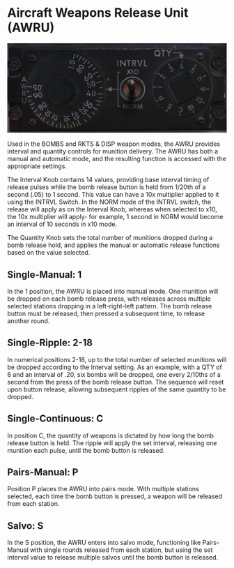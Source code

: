 # Aircraft Weapons Release Unit (AWRU)

![pilot_awru](../../img/pilot_awru.png)

Used in the BOMBS and RKTS & DISP weapon modes, the AWRU provides interval and
quantity controls for munition delivery. The AWRU has both a manual and
automatic mode, and the resulting function is accessed with the appropriate
settings.

The Interval Knob contains 14 values, providing base interval timing of release
pulses while the bomb release button is held from 1/20th of a second (.05) to 1
second. This value can have a 10x multiplier applied to it using the INTRVL
Switch. In the NORM mode of the INTRVL switch, the release will apply as on the
Interval Knob, whereas when selected to x10, the 10x multiplier will apply- for
example, 1 second in NORM would become an interval of 10 seconds in x10 mode.

The Quantity Knob sets the total number of munitions dropped during a bomb
release hold, and applies the manual or automatic release functions based on the
value selected.

## Single-Manual: 1

In the 1 position, the AWRU is placed into manual mode. One munition will be
dropped on each bomb release press, with releases across multiple selected
stations dropping in a left-right-left pattern. The bomb release button must be
released, then pressed a subsequent time, to release another round.

## Single-Ripple: 2-18

In numerical positions 2-18, up to the total number of selected munitions will
be dropped according to the Interval setting. As an example, with a QTY of 6 and
an interval of .20, six bombs will be dropped, one every 2/10ths of a second
from the press of the bomb release button. The sequence will reset upon button
release, allowing subsequent ripples of the same quantity to be dropped.

## Single-Continuous: C

In position C, the quantity of weapons is dictated by how long the bomb release
button is held. The ripple will apply the set interval, releasing one munition
each pulse, until the bomb button is released.

## Pairs-Manual: P

Position P places the AWRU into pairs mode. With multiple stations selected,
each time the bomb button is pressed, a weapon will be released from each
station.

## Salvo: S

In the S position, the AWRU enters into salvo mode, functioning like
Pairs-Manual with single rounds released from each station, but using the set
interval value to release multiple salvos until the bomb button is released.
